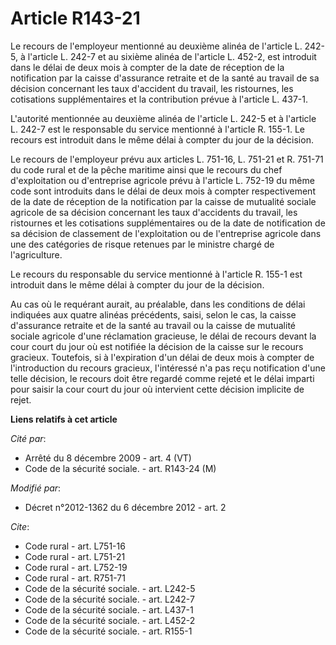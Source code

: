 # Article R143-21

Le recours de l'employeur mentionné au deuxième alinéa de l'article L. 242-5, à l'article L. 242-7 et au sixième alinéa de
l'article L. 452-2, est introduit dans le délai de deux mois à compter de la date de réception de la notification par la
caisse d'assurance retraite et de la santé au travail de sa décision concernant les taux d'accident du travail, les
ristournes, les cotisations supplémentaires et la contribution prévue à l'article L. 437-1.

L'autorité mentionnée au deuxième alinéa de l'article L. 242-5 et à l'article L. 242-7 est le responsable du service
mentionné à l'article R. 155-1. Le recours est introduit dans le même délai à compter du jour de la décision. 

Le recours de l'employeur prévu aux articles L. 751-16, L. 751-21 et R. 751-71 du code rural et de la pêche maritime ainsi
que le recours du chef d'exploitation ou d'entreprise agricole prévu à l'article L. 752-19 du même code sont introduits dans
le délai de deux mois à compter respectivement de la date de réception de la notification par la caisse de mutualité sociale
agricole de sa décision concernant les taux d'accidents du travail, les ristournes et les cotisations supplémentaires ou de
la date de notification de sa décision de classement de l'exploitation ou de l'entreprise agricole dans une des catégories de
risque retenues par le ministre chargé de l'agriculture. 

Le recours du responsable du service mentionné à l'article R. 155-1 est introduit dans le même délai à compter du jour de la
décision. 

Au cas où le requérant aurait, au préalable, dans les conditions de délai indiquées aux quatre alinéas précédents, saisi,
selon le cas, la caisse d'assurance retraite et de la santé au travail ou la caisse de mutualité sociale agricole d'une
réclamation gracieuse, le délai de recours devant la cour court du jour où est notifiée la décision de la caisse sur le
recours gracieux. Toutefois, si à l'expiration d'un délai de deux mois à compter de l'introduction du recours gracieux,
l'intéressé n'a pas reçu notification d'une telle décision, le recours doit être regardé comme rejeté et le délai imparti
pour saisir la cour court du jour où intervient cette décision implicite de rejet.

**Liens relatifs à cet article**

_Cité par_:

  - Arrêté du 8 décembre 2009 - art. 4 (VT)
  - Code de la sécurité sociale. - art. R143-24 (M)

_Modifié par_:

  - Décret n°2012-1362 du 6 décembre 2012 - art. 2

_Cite_:

  - Code rural - art. L751-16
  - Code rural - art. L751-21
  - Code rural - art. L752-19
  - Code rural - art. R751-71
  - Code de la sécurité sociale. - art. L242-5
  - Code de la sécurité sociale. - art. L242-7
  - Code de la sécurité sociale. - art. L437-1
  - Code de la sécurité sociale. - art. L452-2
  - Code de la sécurité sociale. - art. R155-1
